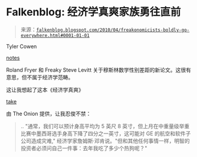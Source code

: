 <!--yml

category: 未分类

date: 2024-05-12 21:36:15

-->

# Falkenblog: 经济学真爽家族勇往直前

> 来源：[`falkenblog.blogspot.com/2010/04/freakonomicists-boldly-go-everywhere.html#0001-01-01`](http://falkenblog.blogspot.com/2010/04/freakonomicists-boldly-go-everywhere.html#0001-01-01)

Tyler Cowen

[notes](http://www.marginalrevolution.com/marginalrevolution/2010/04/the-gender-gap-in-math-is-weak-in-muslim-countries.html)

Roland Fryer 和 Freaky Steve Levitt 关于穆斯林数学性别差距的新论文。这很有意思，但不属于经济学范畴。

这让我想起了这本《经济学真爽》

[take](http://www.theonion.com/articles/freakonomist-keeps-close-eye-on-ge-stock-versus-he,17202/)

由 The Onion 提供，让我忍俊不禁：

> .. "通常，我们可以预计身高平均为 5 英尺 8 英寸，但上月在中重量级举重比赛中墨西哥选手身高下降了四分之一英寸，这可能对 GE 的航空和软件子公司造成灾难," 经济学家詹姆斯·邓肯说。"但和其他任何事情一样，明智的投资者必须问自己一件事：去年我吃了多少个热狗呢？"

